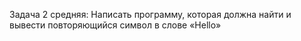 Задача 2 средняя:
Написать программу, которая должна найти и вывести повторяющийся символ в слове «Hello»
